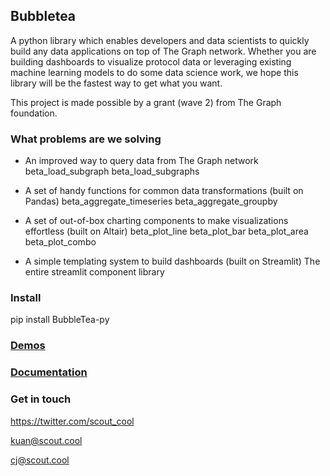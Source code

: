 Bubbletea
--

A python library which enables developers and data scientists to quickly build any data applications on top of The Graph network. Whether you are building dashboards to visualize protocol data or leveraging existing machine learning models to do some data science work, we hope this library will be the fastest way to get what you want.

This project is made possible by a grant (wave 2) from The Graph foundation. 

### What problems are we solving
- An improved way to query data from The Graph network
beta_load_subgraph
beta_load_subgraphs

- A set of handy functions for common data transformations (built on Pandas)
beta_aggregate_timeseries
beta_aggregate_groupby

- A set of out-of-box charting components to make visualizations effortless (built on Altair)
beta_plot_line
beta_plot_bar
beta_plot_area
beta_plot_combo

- A simple templating system to build dashboards (built on Streamlit)
The entire streamlit component library

### Install
pip install BubbleTea-py

### [Demos](https://bubbletea-demo.herokuapp.com/?demo=demo_1.py)


### [Documentation](https://scout-1.gitbook.io/bubbletea/)



### Get in touch
https://twitter.com/scout_cool

kuan@scout.cool

cj@scout.cool

